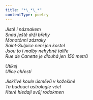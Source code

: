 ```yaml
---
title: "*\_*\_*"
contentType: poetry
---
```


<section>

_Jistě i náznakem  
Snad ještě drží břehy  
Monotónní zázraky  
Saint-Sulpice není jen kostel  
Jsou to i malby nehybné talíře  
Rue de Canette je dlouhá jen 150 metrů_

</section>

<section>

_Utíkej  
Ulice chřestí_

</section>

<section>

_Jiskřivé koule úsměvů v kožešině  
Ta budoucí astrologie včel  
Které hledají svůj rodokmen_

</section>
